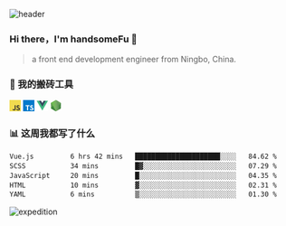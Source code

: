 ![header](https://raw.githubusercontent.com/fzq1998/fzq1998/master/header.png)

### Hi there，I'm handsomeFu 👋

> a front end development engineer from Ningbo, China.

### 🔧 我的搬砖工具
<code><img height="20" src="https://raw.githubusercontent.com/github/explore/80688e429a7d4ef2fca1e82350fe8e3517d3494d/topics/javascript/javascript.png" alt="javascript"></code>
<code><img height="20" src="https://raw.githubusercontent.com/github/explore/80688e429a7d4ef2fca1e82350fe8e3517d3494d/topics/typescript/typescript.png" alt="typescript"></code>
<code><img height="20" src="https://raw.githubusercontent.com/github/explore/80688e429a7d4ef2fca1e82350fe8e3517d3494d/topics/vue/vue.png" alt="vue"></code>
<code><img height="20" src="https://raw.githubusercontent.com/github/explore/80688e429a7d4ef2fca1e82350fe8e3517d3494d/topics/nodejs/nodejs.png" alt="nodejs"></code>



### 📊 这周我都写了什么
<!--START_SECTION:waka-->

```txt
Vue.js         6 hrs 42 mins   █████████████████████░░░░   84.62 %
SCSS           34 mins         █▓░░░░░░░░░░░░░░░░░░░░░░░   07.29 %
JavaScript     20 mins         █░░░░░░░░░░░░░░░░░░░░░░░░   04.35 %
HTML           10 mins         ▓░░░░░░░░░░░░░░░░░░░░░░░░   02.31 %
YAML           6 mins          ▒░░░░░░░░░░░░░░░░░░░░░░░░   01.30 %
```

<!--END_SECTION:waka-->


![expedition](https://raw.githubusercontent.com/fzq1998/fzq1998/master/expedition.gif)

